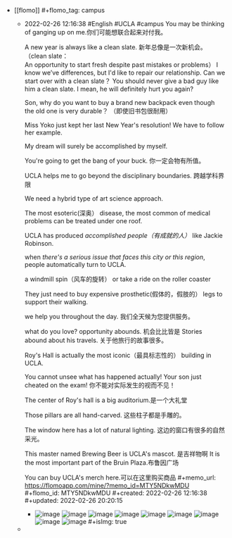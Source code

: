 - [[flomo]]
  #+flomo_tag: campus
	- 2022-02-26 12:16:38
	   #English #UCLA #campus
	  You may be thinking of ganging up on me.你们可能想联合起来对付我。
	  
	  A new year is always like a clean slate. 新年总像是一次新机会。
	  （clean slate： An opportunity to start fresh despite past mistakes or problems）
	  I know we’ve differences, but I'd like to repair our relationship. Can we start over with a clean slate？
	  You should never give a bad guy like him a clean slate. I mean, he will definitely hurt you again?
	  
	  Son, why do you want to buy a brand new backpack even though the old one is very durable？ （即使旧书包很耐用）
	  
	  Miss Yoko just kept her last New Year's resolution! We have to follow her example.
	  
	  My dream will surely be accomplished by myself.
	  
	  
	  You're going to get the bang of your buck. 你一定会物有所值。
	  
	  UCLA helps me to go beyond the disciplinary boundaries. 跨越学科界限
	  
	  We need a hybrid type of art science approach.
	  
	  The most esoteric(深奥） disease, the most common of medical problems can be treated under one roof.
	  
	  UCLA has produced *accomplished people（有成就的人）* like Jackie Robinson.
	  
	  when *there's a serious issue that faces this city or this region*, people automatically turn to UCLA.
	  
	  a windmill spin（风车的旋转） or take a ride on the roller coaster
	  
	  They just need to buy expensive prosthetic(假体的，假肢的） legs to support their walking.
	  
	  we help you throughout the day. 我们全天候为您提供服务。
	  
	  what do you love? opportunity abounds. 机会比比皆是
	  Stories abound about his travels. 关于他旅行的故事很多。
	  
	  Roy's Hall is actually the most iconic（最具标志性的） building in UCLA.
	  
	  You cannot unsee what has happened actually! Your son just cheated on the exam!
	  你不能对实际发生的视而不见！
	  
	  The center of Roy's hall is a big auditorium.是一个大礼堂
	  
	  Those pillars are all hand-carved. 这些柱子都是手雕的。
	  
	  The window here has a lot of natural lighting. 这边的窗口有很多的自然采光。
	  
	  This master named Brewing Beer is UCLA's mascot. 是吉祥物啊 It is the most important part of the Bruin Plaza.布鲁因广场
	  
	  You can buy UCLA's merch here.可以在这里购买商品
	  #+memo_url: https://flomoapp.com/mine/?memo_id=MTY5NDkwMDU
	  #+flomo_id: MTY5NDkwMDU
	  #+created: 2022-02-26 12:16:38
	  #+updated: 2022-02-26 20:20:15
		- ![image](https://flomo.oss-cn-shanghai.aliyuncs.com/file/2022-02-26/370015/0b434357028d88eda38c4a34d754b178.png?OSSAccessKeyId=LTAI4G9PcaGksWVKCPrE1TVL&Expires=1677137975&Signature=YhrlQJXavB1O7AecX0dCgqqFlFM%3D)
		  ![image](https://flomo.oss-cn-shanghai.aliyuncs.com/file/2022-02-26/370015/f50d0a0ed48b6674ed663fc85d1702ea.png?OSSAccessKeyId=LTAI4G9PcaGksWVKCPrE1TVL&Expires=1677137975&Signature=oRtMB0iUDH6O9hqkn6z7VKpZxXk%3D)
		  ![image](https://flomo.oss-cn-shanghai.aliyuncs.com/file/2022-02-26/370015/f166f2ae6533ca3b0f33f2abfa16f6f0.png?OSSAccessKeyId=LTAI4G9PcaGksWVKCPrE1TVL&Expires=1677137975&Signature=DltVwx0VXuQVdsju%2BxJu8mCuQGI%3D)
		  ![image](https://flomo.oss-cn-shanghai.aliyuncs.com/file/2022-02-26/370015/4dd29af16a82bb68eb7c6c2e02007e10.png?OSSAccessKeyId=LTAI4G9PcaGksWVKCPrE1TVL&Expires=1677137975&Signature=v38VTUkYOGYZgmczvBaHsCfzs5Q%3D)
		  ![image](https://flomo.oss-cn-shanghai.aliyuncs.com/file/2022-02-26/370015/58eda660a3cf06054f60fa5664959b02.png?OSSAccessKeyId=LTAI4G9PcaGksWVKCPrE1TVL&Expires=1677137975&Signature=2GSiOgKefWs35SMiMqKlgZSEqFQ%3D)
		  ![image](https://flomo.oss-cn-shanghai.aliyuncs.com/file/2022-02-26/370015/4dab2040b66596cdb8c2d541a901da88.png?OSSAccessKeyId=LTAI4G9PcaGksWVKCPrE1TVL&Expires=1677137975&Signature=Dzv1MHo6zQEOF%2B2wHaxGO0MiTy4%3D)
		  ![image](https://flomo.oss-cn-shanghai.aliyuncs.com/file/2022-02-26/370015/ec400d96cdcd22685d9fd6cdf93e7d4d.png?OSSAccessKeyId=LTAI4G9PcaGksWVKCPrE1TVL&Expires=1677137975&Signature=grLxGGFiGjvgxrZAhQNbE%2FmijEw%3D)
		  ![image](https://flomo.oss-cn-shanghai.aliyuncs.com/file/2022-02-26/370015/9f5ba773d4d9ae7a2f59430ebacb0abc.png?OSSAccessKeyId=LTAI4G9PcaGksWVKCPrE1TVL&Expires=1677137975&Signature=PaH5p67DHgqNsG3xvZZ2vL3x%2BzU%3D)
		  ![image](https://flomo.oss-cn-shanghai.aliyuncs.com/file/2022-02-26/370015/05a4fd150276d19f0208d3f2b87138f2.png?OSSAccessKeyId=LTAI4G9PcaGksWVKCPrE1TVL&Expires=1677137975&Signature=Mewc0GKWkqetwEfwAA1XriVTM00%3D)
		  #+isImg: true
	-